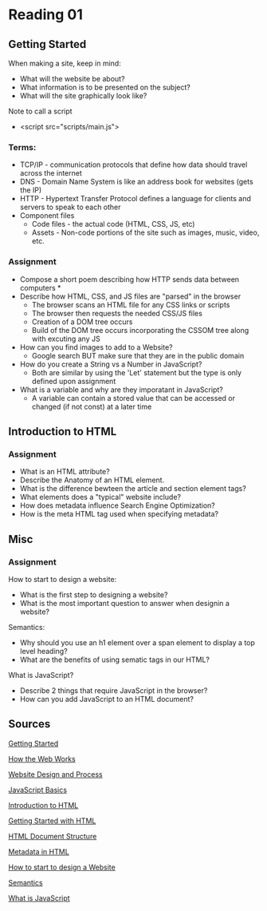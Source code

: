# Reading 01

## Getting Started

When making a site, keep in mind:

* What will the website be about?
* What information is to be presented on the subject?
* What will the site graphically look like?

Note to call a script

* \<script src="scripts/main.js"></script>

### Terms:

* TCP/IP - communication protocols that define how data should travel across the internet
* DNS - Domain Name System is like an address book for websites (gets the IP)
* HTTP - Hypertext Transfer Protocol defines a language for clients and servers to speak to each other
* Component files
  * Code files - the actual code (HTML, CSS, JS, etc)
  * Assets - Non-code portions of the site such as images, music, video, etc.

### **Assignment**

* Compose a short poem describing how HTTP sends data between computers
  * 
* Describe how HTML, CSS, and JS files are "parsed" in the browser
  * The browser scans an HTML file for any CSS links or scripts
  * The browser then requests the needed CSS/JS files
  * Creation of a DOM tree occurs
  * Build of the DOM tree occurs incorporating the CSSOM tree along with excuting any JS
* How can you find images to add to a Website?
  * Google search BUT make sure that they are in the public domain
* How do you create a String vs a Number in JavaScript?
  * Both are similar by using the 'Let' statement but the type is only defined upon assignment
* What is a variable and why are they imporatant in JavaScript?
  * A variable can contain a stored value that can be accessed or changed (if not const) at a later time

## Introduction to HTML

### **Assignment**

* What is an HTML attribute?
* Describe the Anatomy of an HTML element.
* What is the difference bewteen the article and section element tags?
* What elements does a "typical" website include?
* How does metadata influence Search Engine Optimization?
* How is the meta HTML tag used when specifying metadata?

## Misc

### **Assignment**

How to start to design a website:

* What is the first step to designing a website?
* What is the most important question to answer when designin a website?

Semantics:

* Why should you use an h1 element over a span element to display a top level heading?
* What are the benefits of using sematic tags in our HTML?

What is JavaScript?

* Describe 2 things that require JavaScript in the browser?
* How can you add JavaScript to an HTML document?

## Sources

[Getting Started](https://developer.mozilla.org/en-US/docs/Learn/Getting_started_with_the_web/) </p>
[How the Web Works](https://developer.mozilla.org/en-US/docs/Learn/Getting_started_with_the_web/How_the_Web_works)</p>
[Website Design and Process](https://developer.mozilla.org/en-US/docs/Learn/Getting_started_with_the_web/What_will_your_website_look_like)</p>
[JavaScript Basics](https://developer.mozilla.org/en-US/docs/Learn/Getting_started_with_the_web/JavaScript_basics)</p>
[Introduction to HTML](https://developer.mozilla.org/en-US/docs/Learn/HTML/Introduction_to_HTML/)</p>
[Getting Started with HTML](https://developer.mozilla.org/en-US/docs/Learn/HTML/Introduction_to_HTML/Getting_started)</p>
[HTML Document Structure](https://developer.mozilla.org/en-US/docs/Learn/HTML/Introduction_to_HTML/Document_and_website_structure)</p>
[Metadata in HTML](https://developer.mozilla.org/en-US/docs/Learn/HTML/Introduction_to_HTML/The_head_metadata_in_HTML)</p>
[How to start to design a Website](https://developer.mozilla.org/en-US/docs/Learn/Common_questions/Thinking_before_coding)</p>
[Semantics](https://developer.mozilla.org/en-US/docs/Glossary/Semantics)</p>
[What is JavaScript](https://developer.mozilla.org/en-US/docs/Learn/JavaScript/First_steps/What_is_JavaScript)</p>

